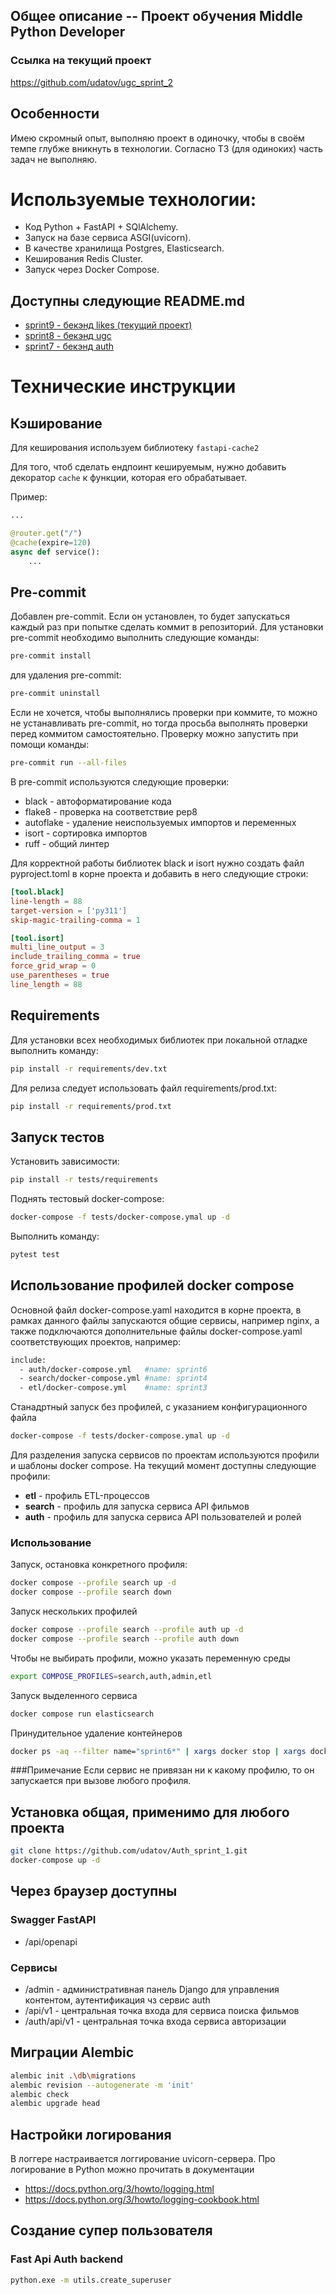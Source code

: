 ## Общее описание -- Проект обучения Middle Python Developer 
### Ссылка на текущий проект
https://github.com/udatov/ugc_sprint_2


## Особенности
Имею скромный опыт, выполняю проект в одиночку, чтобы в своём темпе глубже вникнуть в технологии.
Согласно ТЗ (для одиноких) часть задач не выполняю.

# Используемые технологии:
* Код Python + FastAPI + SQlAlchemy.
* Запуск на базе сервиса ASGI(uvicorn).
* В качестве хранилища Postgres, Elasticsearch.
* Кеширования Redis Cluster.
* Запуск через Docker Compose.

## Доступны следующие README.md
* [sprint9 - бекэнд likes (текущий проект)](./likes/README.md)
* [sprint8 - бекэнд ugc](./ugc/README.md)
* [sprint7 - бекэнд auth](./auth/README.md)


# Технические инструкции

## Кэширование
Для кеширования используем библиотеку `fastapi-cache2`

Для того, чтоб сделать ендпоинт кешируемым, нужно добавить декоратор `cache` к функции, которая его обрабатывает.

Пример:
```python
...

@router.get("/")
@cache(expire=120)
async def service():
    ...

```
  
## Pre-commit
Добавлен pre-commit. Если он установлен, то будет запускаться каждый раз при попытке сделать коммит в репозиторий. 
Для установки pre-commit необходимо выполнить следующие команды:
```bash 
pre-commit install
```
для удаления pre-commit: 
```bash
pre-commit uninstall
```
Если не хочется, чтобы выполнялись проверки при коммите, то можно не устанавливать pre-commit, но тогда просьба выполнять проверки перед коммитом самостоятельно.
Проверку можно запустить при помощи команды:
```bash
pre-commit run --all-files
```

В pre-commit используются следующие проверки:
* black - автоформатирование кода
* flake8 - проверка на соответствие pep8
* autoflake - удаление неиспользуемых импортов и переменных
* isort - сортировка импортов
* ruff - общий линтер

Для корректной работы библиотек black и isort нужно создать файл pyproject.toml в корне проекта и добавить в него следующие строки:
```toml
[tool.black]
line-length = 88
target-version = ['py311']
skip-magic-trailing-comma = 1

[tool.isort]
multi_line_output = 3
include_trailing_comma = true
force_grid_wrap = 0
use_parentheses = true
line_length = 88
```

## Requirements
Для установки всех необходимых библиотек при локальной отладке выполнить команду:
```bash
pip install -r requirements/dev.txt
```

Для релиза следует использовать файл requirements/prod.txt:
```bash
pip install -r requirements/prod.txt
```

## Запуск тестов
Установить зависимости:
```bash
pip install -r tests/requirements
```
Поднять тестовый docker-compose:
```bash
docker-compose -f tests/docker-compose.ymal up -d
``` 
Выполнить команду:
```bash
pytest test 
```

## Использование профилей docker compose
Основной файл docker-compose.yaml находится в корне проекта, в рамках данного файлы запускаются общие сервисы, например nginx, а также подключаются дополнительные файлы docker-compose.yaml соответствующих проектов, например:
```bash
include:
  - auth/docker-compose.yml   #name: sprint6
  - search/docker-compose.yml #name: sprint4
  - etl/docker-compose.yml    #name: sprint3
```

Станадртный запуск без профилей, с указанием конфигурационного файла 
```bash
docker-compose -f tests/docker-compose.ymal up -d
```

Для разделения запуска сервисов по проектам используются профили и шаблоны docker compose.
На текущий момент доступны следующие профили:
* **etl** - профиль ETL-процессов
* **search** - профиль для запуска сервиса API фильмов
* **auth** - профиль для запуска сервиса API пользователей и ролей

### Использование
Запуск, остановка конкретного профиля:
```bash
docker compose --profile search up -d
docker compose --profile search down
```

Запуск нескольких профилей
```bash
docker compose --profile search --profile auth up -d
docker compose --profile search --profile auth down
```

Чтобы не выбирать профили, можно указать переменную среды
```bash
export COMPOSE_PROFILES=search,auth,admin,etl
```

Запуск выделенного сервиса
```bash
docker compose run elasticsearch
```

Принудительное удаление контейнеров
```bash
docker ps -aq --filter name="sprint6*" | xargs docker stop | xargs docker rm --force
```

###Примечание
Если сервис не привязан ни к какому профилю, то он запускается при вызове любого профиля.

## Установка общая, применимо для любого проекта
```bash 
git clone https://github.com/udatov/Auth_sprint_1.git
docker-compose up -d
```

## Через браузер доступны

### Swagger FastAPI
* /api/openapi

### Сервисы
* /admin - административная панель Django для управления контентом, аутентификация чз сервис auth
* /api/v1 - центральная точка входа для сервиса поиска фильмов
* /auth/api/v1 - центральная точка входа сервиса авторизации


## Миграции Alembic
```bash 
alembic init .\db\migrations
alembic revision --autogenerate -m 'init'
alembic check
alembic upgrade head
```

## Настройки логирования 
В логгере настраивается логгирование uvicorn-сервера.
Про логирование в Python можно прочитать в документации
* https://docs.python.org/3/howto/logging.html
* https://docs.python.org/3/howto/logging-cookbook.html


## Создание супер пользователя
### Fast Api Auth backend
```bash 
python.exe -m utils.create_superuser
```